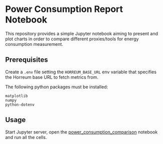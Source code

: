 # Power Consumption Report Notebook

This repository provides a simple Jupyter notebook aiming to present
and plot charts in order to compare different proxies/tools for energy
consumption measurement.

## Prerequisites

Create a `.env` file setting the `HORREUM_BASE_URL` env variable that
specifies the Horreum base URL to fetch metrics from.

The following python packages must be installed:
```
matplotlib
numpy
python-dotenv
```

## Usage

Start Jupyter server, open the [power_consumption_comparison](./power_consumption_comparison.ipynb) notebook and run 
all the cells.